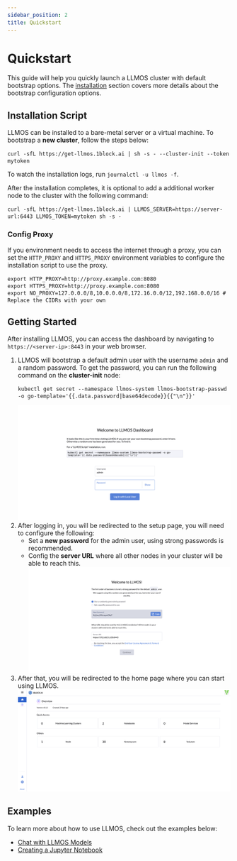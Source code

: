 ```yaml
---
sidebar_position: 2
title: Quickstart
---
```


# Quickstart

This guide will help you quickly launch a LLMOS cluster with default bootstrap options. The [installation](./installation) section covers more details about the bootstrap configuration options.

## Installation Script

LLMOS can be installed to a bare-metal server or a virtual machine. To bootstrap a **new cluster**, follow the steps below:

```shell
curl -sfL https://get-llmos.1block.ai | sh -s - --cluster-init --token mytoken
```

To watch the installation logs, run `journalctl -u llmos -f`.

After the installation completes, it is optional to add a additional worker node to the cluster with the following command:
```shell
curl -sfL https://get-llmos.1block.ai | LLMOS_SERVER=https://server-url:6443 LLMOS_TOKEN=mytoken sh -s -
```

### Config Proxy
If you environment needs to access the internet through a proxy, you can set the `HTTP_PROXY` and `HTTPS_PROXY` environment variables to configure the installation script to use the proxy.

```shell
export HTTP_PROXY=http://proxy.example.com:8080
export HTTPS_PROXY=http://proxy.example.com:8080
export NO_PROXY=127.0.0.0/8,10.0.0.0/8,172.16.0.0/12,192.168.0.0/16 # Replace the CIDRs with your own
```

## Getting Started

After installing LLMOS, you can access the dashboard by navigating to `https://<server-ip>:8443` in your web browser.

1. LLMOS will bootstrap a default admin user with the username `admin` and a random password. To get the password, you can run the following command on the **cluster-init** node:
    ```shell
    kubectl get secret --namespace llmos-system llmos-bootstrap-passwd -o go-template='{{.data.password|base64decode}}{{"\n"}}'
    ```
    ![first-login](/img/docs/auth-first-login.png)
1. After logging in, you will be redirected to the setup page, you will need to configure the following:
    - Set a **new password** for the admin user, using strong passwords is recommended.
    - Config the **server URL** where all other nodes in your cluster will be able to reach this.
    ![setup](/img/docs/auth-first-login-setup.png)
1. After that, you will be redirected to the home page where you can start using LLMOS.
    ![home-page](/img/docs/home-page.png)

## Examples

To learn more about how to use LLMOS, check out the examples below:

- [Chat with LLMOS Models](./user_guide/llm_management/serve)
- [Creating a Jupyter Notebook](./user_guide/llm_management/notebooks#create-a-notebook)

[//]: # (TODO: add more examples)
[//]: # (- [Chat with LLMOS Models with Streaming]&#40;./examples/chat-streaming&#41;)
[//]: # (- [Creating a Machine Learning Cluster]&#40;./examples/ml-cluster&#41;)